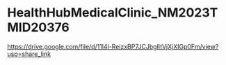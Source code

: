 # HealthHubMedicalClinic_NM2023TMID20376
https://drive.google.com/file/d/11l4l-ReizxBP7JCJbglItVjXjXIGp0Fm/view?usp=share_link
